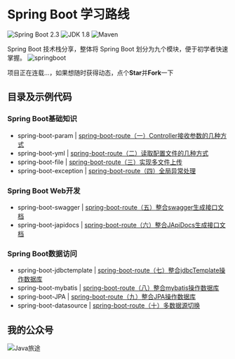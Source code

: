 Spring Boot 学习路线
===

![Spring Boot 2.3](https://img.shields.io/badge/Spring%20Boot-2.3-brightgreen.svg)
![JDK 1.8](https://img.shields.io/badge/JDK-1.8-brightgreen.svg)
![Maven](https://img.shields.io/badge/Maven-3.5.4-yellowgreen.svg)

Spring Boot 技术栈分享，整体将 Spring Boot 划分为九个模块，便于初学者快速掌握。
![springboot](https://mmbiz.qpic.cn/mmbiz_png/lgiaG5BicLkVfF1BjN5R1wZR3oCnkESSrF9zcLEYcrm6sv2dHshctmIQNHVbrEn2y9aVGDWSia73pDWkFEiafw27NQ/640?wx_fmt=png&tp=webp&wxfrom=5&wx_lazy=1&wx_co=1)

项目正在连载...，如果想随时获得动态，点个**Star**并**Fork**一下

## 目录及示例代码
### Spring Boot基础知识

- spring-boot-param | [spring-boot-route（一）Controller接收参数的几种方式](https://mp.weixin.qq.com/s?__biz=MzU5NjA3MjQ5MA==&mid=2247485550&idx=1&sn=c31e0abcb60df82ebf74fae16fbb5ab1&chksm=fe69092bc91e803dd1dd146b9b61a7f550f70bc5a4009027016f9bc5d2ad2f856f53f641a888&token=1386421669&lang=zh_CN#rd)
- spring-boot-yml | [spring-boot-route（二）读取配置文件的几种方式](https://mp.weixin.qq.com/s?__biz=MzU5NjA3MjQ5MA==&mid=2247485578&idx=1&sn=bb36f32cb244af142479575ecd417efe&chksm=fe6909cfc91e80d9cd95b138c2cabd0d2c764b9eee59bd334fbe38e754a551946d86be969f90&token=1209443305&lang=zh_CN#rd)
- spring-boot-file | [spring-boot-route（三）实现多文件上传](https://mp.weixin.qq.com/s?__biz=MzU5NjA3MjQ5MA==&mid=2247485603&idx=1&sn=d4ed185e47c9b06468bc710c2221547f&chksm=fe6909e6c91e80f0d4a3e8872cd230b717b09ce7a9cff4fd524a268676f1034c17173c934fbb&token=985811532&lang=zh_CN#rd)
- spring-boot-exception | [spring-boot-route（四）全局异常处理](https://mp.weixin.qq.com/s?__biz=MzU5NjA3MjQ5MA==&mid=2247485619&idx=1&sn=cb6a473e3c71c2444a3aab8a79955f01&chksm=fe6909f6c91e80e0536a3d79f38c901f15d6d519d9f2362325849c94695091de3f055a0c839e&token=2094231268&lang=zh_CN#rd)

### Spring Boot Web开发

- spring-boot-swagger | [spring-boot-route（五）整合swagger生成接口文档](https://mp.weixin.qq.com/s?__biz=MzU5NjA3MjQ5MA==&mid=2247485665&idx=1&sn=ac7290d0f03a2c529abb78997786ee82&chksm=fe6909a4c91e80b25f7baf1f2373cd733663bf9703d96534aaf30e6f5d73ea9bc8613c7ec913&token=1248675663&lang=zh_CN#rd)
- spring-boot-japidocs | [spring-boot-route（六）整合JApiDocs生成接口文档](https://mp.weixin.qq.com/s?__biz=MzU5NjA3MjQ5MA==&mid=2247485665&idx=2&sn=59c33eb6a9be483f77523abb7d94a4aa&chksm=fe6909a4c91e80b2f4c777320d85c8fc5c8f422b8728efb9f44830899368c13eda3ee17b9721&token=1248675663&lang=zh_CN#rd)

### Spring Boot数据访问
- spring-boot-jdbctemplate | [spring-boot-route（七）整合jdbcTemplate操作数据库](https://mp.weixin.qq.com/s?__biz=MzU5NjA3MjQ5MA==&mid=2247485694&idx=1&sn=3c1d95e493ce29d5410c8c4df36593cd&chksm=fe6909bbc91e80adcfda40c0084021ebe36463ffa5b7d8aaba212582f1aaefd9192b36f3b20a&token=1932859324&lang=zh_CN#rd)
- spring-boot-mybatis | [spring-boot-route（八）整合mybatis操作数据库](https://mp.weixin.qq.com/s?__biz=MzU5NjA3MjQ5MA==&mid=2247485774&idx=2&sn=c495cab64a702cc60654d5825a5094f2&chksm=fe69080bc91e811df1572306412c2a3050824a9a531b1d78815f293f74a744002e76eab46cc6&token=1225618288&lang=zh_CN#rd)
- spring-boot-JPA | [spring-boot-route（九）整合JPA操作数据库](https://mp.weixin.qq.com/s?__biz=MzU5NjA3MjQ5MA==&mid=2247485774&idx=1&sn=52d4d0f30a8f151affe5c65ab512122d&chksm=fe69080bc91e811dc2631ce297e81fe2ef41b85adae80f8160572b5e8a9d327c624d6cfa7dc1&token=1225618288&lang=zh_CN#rd)
- spring-boot-datasource | [spring-boot-route（十）多数据源切换](https://mp.weixin.qq.com/s?__biz=MzU5NjA3MjQ5MA==&mid=2247485811&idx=1&sn=07062c1176b246b98a69622112d7cfc6&chksm=fe690836c91e812066903a1f6847e15d8e09c72e2ad9cc14706018147ef20e3b47ebc4378bc8&token=1752505468&lang=zh_CN#rd)

## 我的公众号
![Java旅途](https://mmbiz.qpic.cn/mmbiz_jpg/lgiaG5BicLkVcL78JBvS9m020Nt20MtiaRjgm6nhDIK8BBtObRhlDSX1byTgNTe79hmHiaLFppsBkzhnAq7oj3nyPA/640?wx_fmt=jpeg&tp=webp&wxfrom=5&wx_lazy=1&wx_co=1)